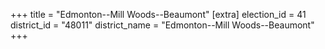 +++
title = "Edmonton--Mill Woods--Beaumont"
[extra]
election_id = 41
district_id = "48011"
district_name = "Edmonton--Mill Woods--Beaumont"
+++
